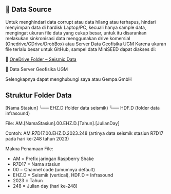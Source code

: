 ## 🔗 Data Source

Untuk menghindari data corrupt atau data hilang atau terhapus, hindari menyimpan data di hardisk Laptop/PC, kecuali hanya sample data, mengingat ukuran file data yang cukup besar, untuk itu disarankan melakukan sinkronisasi data menggunakan drive komersial (Onedrive/GDrive/DrobBox) atau Server Data Geofisika UGM
Karena ukuran file terlalu besar untuk GitHub, sampel data MiniSEED dapat diakses di:

📁 [OneDrive Folder – Seismic Data](https://1drv.ms/f/c/dc41f2b8d85d266b/EmsmXdi48kEggNxmAAAAAAABw-10A6RHaFBtJznXEZrMzg?e=nh7eCc)

📁 Data Server Geofisika UGM 

[](Gambar/folder_sample.png)

Selengkapnya dapat menghubungi saya atau Gempa.GmbH

## Struktur Folder Data
[Nama Stasiun]
└── EHZ.D (folder data seismik)
└── HDF.D (folder data infrasound)

File: AM.[NamaStasiun].00.EHZ.D.[Tahun].[JulianDay]

Contoh: AM.R7D17.00.EHZ.D.2023.248 (artinya data seismik stasiun R7D17 pada hari ke-248 tahun 2023)

Makna Penamaan File:
- AM = Prefix jaringan Raspberry Shake
- R7D17 = Nama stasiun
- 00 = Channel code (umumnya default)
- EHZ.D = Seismik (vertical), HDF.D = Infrasound
- 2023 = Tahun
- 248 = Julian day (hari ke-248)

